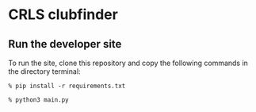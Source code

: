 # CRLS clubfinder

## Run the developer site
To run the site, clone this repository and copy the following commands in the directory terminal:

```
% pip install -r requirements.txt
```
```
% python3 main.py
```
